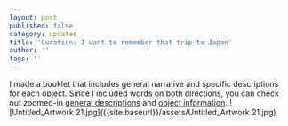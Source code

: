 ```yaml
---
layout: post
published: false
category: updates
title: 'Curation: I want to remember that trip to Japan'
author: ''
tags: ''
---
```

I made a booklet that includes general narrative and specific descriptions for each object. Since I included words on both directions, you can check out zoomed-in [general descriptions](https://drive.google.com/file/d/13b3gG0J_ceHv8spUnD65Z8SSjJTiCXSD/view?usp=sharing) and [object information](https://drive.google.com/file/d/1ZF9D9zPVXC81vnFQ1-io5BKRitU6hCEK/view?usp=sharing). 
![Untitled_Artwork 21.jpg]({{site.baseurl}}/assets/Untitled_Artwork 21.jpg)
